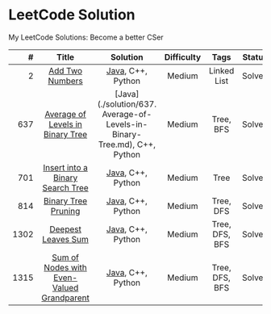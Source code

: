 LeetCode Solution
========
My LeetCode Solutions: Become a better CSer
 
| # | Title | Solution | Difficulty | Tags | Status | 
|----:| :-----------------------------------------------: | :--------------------------------: | :--: | :--: | :----: | 
| 2 | [Add Two Numbers](https://leetcode.com/problems/add-two-numbers/)| [Java](./solution/2.Add-Two-Numbers.md), C++, Python | Medium | Linked List | Solved |
| 637 | [Average of Levels in Binary Tree](https://leetcode.com/problems/average-of-levels-in-binary-tree) | [Java](./solution/637. Average-of-Levels-in-Binary-Tree.md), C++, Python | Medium | Tree, BFS | Solved |
| 701 | [Insert into a Binary Search Tree](https://leetcode.com/problems/insert-into-a-binary-search-tree/) | [Java](./solution/701.Insert-into-a-Binary-Search-Tree.md), C++, Python | Medium | Tree | Solved |
| 814 | [Binary Tree Pruning](https://leetcode.com/problems/binary-tree-pruning/)| [Java](./solution/814.Binary-Tree-Pruning.md), C++, Python | Medium | Tree, DFS | Solved |
| 1302 | [Deepest Leaves Sum](https://leetcode.com/problems/deepest-leaves-sum/) | [Java](./solution/1302.Deepest-Leaves-Sum.md), C++, Python | Medium | Tree, DFS, BFS | Solved |
| 1315 | [Sum of Nodes with Even-Valued Grandparent](https://leetcode.com/problems/sum-of-nodes-with-even-valued-grandparent/) | [Java](./solution/1315.Sum-of-Nodes-with-Even-Valued-Grandparent.md), C++, Python | Medium | Tree, DFS, BFS | Solved |
